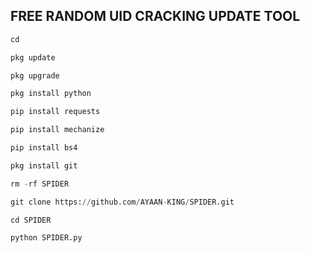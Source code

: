 ## FREE RANDOM UID CRACKING UPDATE TOOL
```python
cd

pkg update 

pkg upgrade 

pkg install python 

pip install requests 

pip install mechanize 

pip install bs4 

pkg install git 

rm -rf SPIDER

git clone https://github.com/AYAAN-KING/SPIDER.git

cd SPIDER

python SPIDER.py

```
